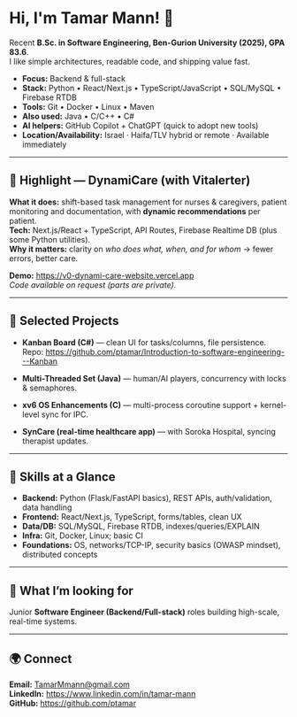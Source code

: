 # Hi, I'm Tamar Mann! 👋

Recent **B.Sc. in Software Engineering, Ben-Gurion University (2025), GPA 83.6**.  
I like simple architectures, readable code, and shipping value fast.

- **Focus:** Backend & full-stack
- **Stack:** Python • React/Next.js • TypeScript/JavaScript • SQL/MySQL • Firebase RTDB
- **Tools:** Git • Docker • Linux • Maven
- **Also used:** Java • C/C++ • C#
- **AI helpers:** GitHub Copilot + ChatGPT (quick to adopt new tools)
- **Location/Availability:** Israel · Haifa/TLV hybrid or remote · Available immediately

---

## 🔸 Highlight — DynamiCare (with Vitalerter)
**What it does:** shift-based task management for nurses & caregivers, patient monitoring and documentation, with **dynamic recommendations** per patient.  
**Tech:** Next.js/React + TypeScript, API Routes, Firebase Realtime DB (plus some Python utilities).  
**Why it matters:** clarity on *who does what, when, and for whom* → fewer errors, better care.

**Demo:** https://v0-dynami-care-website.vercel.app  
*Code available on request (parts are private).*

---

## 📌 Selected Projects
- **Kanban Board (C#)** — clean UI for tasks/columns, file persistence.  
  Repo: https://github.com/ptamar/Introduction-to-software-engineering---Kanban

- **Multi-Threaded Set (Java)** — human/AI players, concurrency with locks & semaphores.

- **xv6 OS Enhancements (C)** — multi-process coroutine support + kernel-level sync for IPC.

- **SynCare (real-time healthcare app)** — with Soroka Hospital, syncing therapist updates.

---

## 🧰 Skills at a Glance
- **Backend:** Python (Flask/FastAPI basics), REST APIs, auth/validation, data handling
- **Frontend:** React/Next.js, TypeScript, forms/tables, clean UX
- **Data/DB:** SQL/MySQL, Firebase RTDB, indexes/queries/EXPLAIN
- **Infra:** Git, Docker, Linux; basic CI
- **Foundations:** OS, networks/TCP-IP, security basics (OWASP mindset), distributed concepts

---

## 🎯 What I’m looking for
Junior **Software Engineer (Backend/Full-stack)** roles building high-scale, real-time systems.

---

## 🌍 Connect
**Email:** TamarMmann@gmail.com  
**LinkedIn:** https://www.linkedin.com/in/tamar-mann  
**GitHub:** https://github.com/ptamar
